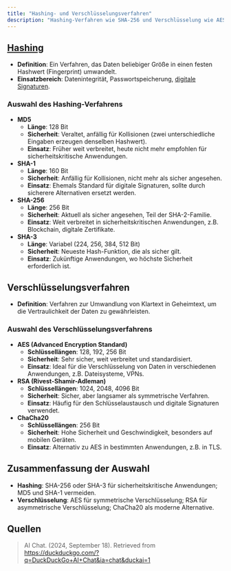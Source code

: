 ```yaml
---
title: "Hashing- und Verschlüsselungsverfahren"
description: "Hashing-Verfahren wie SHA-256 und Verschlüsselung wie AES schützen Datenintegrität und Vertraulichkeit. Sie werden für digitale Signaturen, Passwortspeicherung und sichere Kommunikation eingesetzt."
---
```


## [Hashing](/lerninhalte/hashing)
- **Definition**: Ein Verfahren, das Daten beliebiger Größe in einen festen Hashwert (Fingerprint) umwandelt.
- **Einsatzbereich**: Datenintegrität, Passwortspeicherung, [digitale Signaturen](/lerninhalte/digitale-signatur).

### Auswahl des Hashing-Verfahrens
- **MD5**
	- **Länge**: 128 Bit
	- **Sicherheit**: Veraltet, anfällig für Kollisionen (zwei unterschiedliche Eingaben erzeugen denselben Hashwert).
	- **Einsatz**: Früher weit verbreitet, heute nicht mehr empfohlen für sicherheitskritische Anwendungen.
- **SHA-1**
	- **Länge**: 160 Bit
	- **Sicherheit**: Anfällig für Kollisionen, nicht mehr als sicher angesehen.
	- **Einsatz**: Ehemals Standard für digitale Signaturen, sollte durch sicherere Alternativen ersetzt werden.
- **SHA-256**
	- **Länge**: 256 Bit
	- **Sicherheit**: Aktuell als sicher angesehen, Teil der SHA-2-Familie.
	- **Einsatz**: Weit verbreitet in sicherheitskritischen Anwendungen, z.B. Blockchain, digitale Zertifikate.
- **SHA-3**
	- **Länge**: Variabel (224, 256, 384, 512 Bit)
	- **Sicherheit**: Neueste Hash-Funktion, die als sicher gilt.
	- **Einsatz**: Zukünftige Anwendungen, wo höchste Sicherheit erforderlich ist.

## Verschlüsselungsverfahren
- **Definition**: Verfahren zur Umwandlung von Klartext in Geheimtext, um die Vertraulichkeit der Daten zu gewährleisten.

### Auswahl des Verschlüsselungsverfahrens
- **AES (Advanced Encryption Standard)**
	- **Schlüssellängen**: 128, 192, 256 Bit
	- **Sicherheit**: Sehr sicher, weit verbreitet und standardisiert.
	- **Einsatz**: Ideal für die Verschlüsselung von Daten in verschiedenen Anwendungen, z.B. Dateisysteme, VPNs.
- **RSA (Rivest-Shamir-Adleman)**
	- **Schlüssellängen**: 1024, 2048, 4096 Bit
	- **Sicherheit**: Sicher, aber langsamer als symmetrische Verfahren.
	- **Einsatz**: Häufig für den Schlüsselaustausch und digitale Signaturen verwendet.
- **ChaCha20**
	- **Schlüssellängen**: 256 Bit
	- **Sicherheit**: Hohe Sicherheit und Geschwindigkeit, besonders auf mobilen Geräten.
	- **Einsatz**: Alternativ zu AES in bestimmten Anwendungen, z.B. in TLS.

## Zusammenfassung der Auswahl
- **Hashing**: SHA-256 oder SHA-3 für sicherheitskritische Anwendungen; MD5 und SHA-1 vermeiden.
- **Verschlüsselung**: AES für symmetrische Verschlüsselung; RSA für asymmetrische Verschlüsselung; ChaCha20 als moderne Alternative.

## Quellen
> AI Chat. (2024, September 18). Retrieved from https://duckduckgo.com/?q=DuckDuckGo+AI+Chat&ia=chat&duckai=1